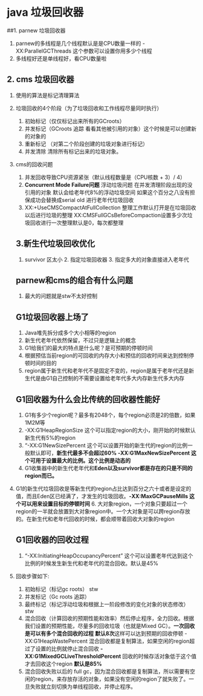 # java 垃圾回收器

##1. parnew 垃圾回收器

1. parnew的多线程是几个线程默认是是CPU数量一样的 -XX:ParallelGCThreads 这个参数可以设置你用多少个线程
2. 多线程好还是单线程好，看CPU数量啦

## 2. cms 垃圾回收器

1. 使用的算法是标记清理算法

2. 垃圾回收的4个阶段（为了垃圾回收和工作线程尽量同时执行）

   1. 初始标记（仅仅标记出来所有的GCroots）
   2. 并发标记（GCroots 追踪 看看其他被引用的对象）这个时候是可以创建新的对象的
   3. 重新标记  （对第二个阶段创建的垃圾对象进行标记）
   4. 并发清除  清除所有标记出来的垃圾对象。

3. cms的回收问题

   1. 并发回收导致CPU资源紧张（默认线程数量是（CPU核数 + 3）/ 4）
   2. **Concurrent Mode Failure问题**  浮动垃圾问题 在并发清理阶段出现的没引用的对象 默认会给老年代8%的浮动垃圾空间 如果这个百分之八没有担保成功会替换成serial old 进行老年代垃圾回收
   3. XX:+UseCMSCompactAtFullCollection 整理工作默认打开是在垃圾回收以后进行垃圾的整理 XX:CMSFullGCsBeforeCompaction设置多少次垃圾回收进行一次整理默认是0，每次都整理
     

   ## 3.新生代垃圾回收优化

   	1. survivor 区太小
    	2. 指定垃圾回收器
    	3. 指定多大的对象直接进入老年代

   ## parnew和cms的组合有什么问题

   1. 最大的问题就是stw不太好控制

   ## G1垃圾回收器上场了

   1. Java堆先拆分成多个大小相等的region
   2. 新生代老年代依然保留，不过只是逻辑上的概念
   3. G1给我们的最大的特点是什么呢？是可预期的停顿时间
   4. 根据预估当前region的可回收的内存大小和预估的回收时间来达到控制停顿时间的目的
   5. region属于新生代和老年代不是固定不变的，region是属于老年代还是新生代是由G1自己控制的不需要设置给老年代多大内存新生代多大内存

   

   ## G1回收器为什么会比传统的回收器性能好

   1. G1有多少个region呢？最多有2048个，每个region必须是2的倍数，如果1M2M等
   2. -XX:G1HeapRegionSize 这个可以指定region的大小，刚开始的时候默认新生代有5%的region
   3. “-XX:G1NewSizePercent 这个可以设置开始的新生代的region的比例一般默认即可，**新生代最多不会超过60% -XX:G1MaxNewSizePercent 这个可用于设置最大的比例。这个比例是动态的**
   4. G1收集器中的新生代老年代和**Eden以及survivor都是存在的只是不同的region而已。**
5. G1的新生代垃圾回收是等新生代的region占比达到百分之六十或者是设定的值，而且Eden区已经满了，才发生的垃圾回收。**-XX:MaxGCPauseMills 这个可以用来设置目标的停顿时间**
   6. 大对象region，一个对象只要超过一个region的一半就会放置到大对象region中。一个大对象是可以跨region存放的。在新生代和老年代回收的时候，都会顺带着回收大对象的region

   

   ## G1回收器的回收过程

   1. “-XX:InitiatingHeapOccupancyPercent” 这个可以设置老年代达到这个比例的时候发生新生代和老年代的混合回收。默认是45%
2. 回收步骤如下:
      1. 初始标记（标记gc roots） stw
      2. 并发标记（Gc roots 追踪）
      3. 最终标记（标记浮动垃圾和根据上一阶段修改的变化对象的状态修改）stw
      4. 混合回收（计算回收的预期性能和效率）然后停止程序，全力回收。根据我们设置的预期性能，尽量多的回收垃圾（也就是Mixed GC）。**一次回收是可以有多个混合回收的过程** **默认8次**这样可以达到预期的回收停顿  -XX:G1HeapWastePercent 混合回收都是复制算法，如果空闲的region超过了设置的比例就停止混合回收  **-XX:G1MixedGCLiveThresholdPercent** 回收的时候存活对象低于这个值才去回收这个region **默认是85%**
   3. 混合回收失败以后的 full gc，因为混合回收都是复制算法，所以需要有空闲的region，来存放存活的对象，如果没有空闲的region了就失败了。一旦失败就立刻切换为单线程回收，并停止程序。
   
   
   
   
   
   
   
   
   
   